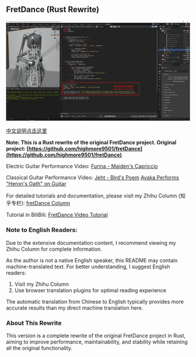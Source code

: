 ## FretDance (Rust Rewrite)

![pic](asset/img/20240517044031.png)

[中文说明点击这里](readmeCN.md)

**Note: This is a Rust rewrite of the original FretDance project. Original project: [https://github.com/highmore9501/fretDance](https://github.com/highmore9501/fretDance)**

Electric Guitar Performance Video:
[Furina - Maiden's Capriccio](https://youtu.be/8zbeerTxgmM)

Classical Guitar Performance Video:
[Jeht - Bird's Poem](https://youtu.be/Vt03JIjESB0)
[Ayaka Performs "Heron's Oath" on Guitar](https://youtu.be/3SDCxXPheTM)

For detailed tutorials and documentation, please visit my Zhihu Column (知乎专栏): [fretDance Column](https://www.zhihu.com/column/c_1932748054936684153)

Tutorial in BiliBili: [FretDance Video Tutorial](https://www.bilibili.com/video/BV1jYp8zQEh2/?spm_id_from=333.1387.0.0)

### Note to English Readers:

Due to the extensive documentation content, I recommend viewing my Zhihu Column for complete information.

As the author is not a native English speaker, this README may contain machine-translated text. For better understanding, I suggest English readers:

1. Visit my Zhihu Column
2. Use browser translation plugins for optimal reading experience

The automatic translation from Chinese to English typically provides more accurate results than my direct machine translation here.

### About This Rewrite

This version is a complete rewrite of the original FretDance project in Rust, aiming to improve performance, maintainability, and stability while retaining all the original functionality.

```

```
